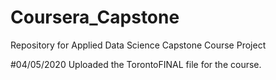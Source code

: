 # Coursera_Capstone
Repository for Applied Data Science Capstone Course Project

#04/05/2020 Uploaded the TorontoFINAL file for the course.
